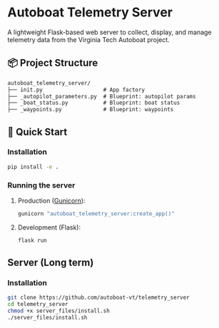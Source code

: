# Autoboat Telemetry Server

A lightweight Flask-based web server to collect, display, and manage telemetry data from the Virginia Tech Autoboat project.

## 📦 Project Structure

```txt
autoboat_telemetry_server/
├── init.py                   # App factory
├── _autopilot_parameters.py  # Blueprint: autopilot params
├── _boat_status.py           # Blueprint: boat status
├── _waypoints.py             # Blueprint: waypoints
```

## 🚀 Quick Start

### Installation

```bash
pip install -e .
```

### Running the server

1. Production ([Gunicorn](https://gunicorn.org/)):

    ```bash
    gunicorn "autoboat_telemetry_server:create_app()"
    ```

2. Development (Flask):

    ```bash
    flask run
    ```

## Server (Long term)

### Installation

```bash
git clone https://github.com/autoboat-vt/telemetry_server
cd telemetry_server
chmod +x server_files/install.sh
./server_files/install.sh
```

